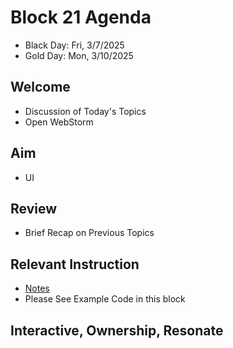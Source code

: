 
# Block 21 Agenda
- Black Day: Fri, 3/7/2025
- Gold Day: Mon, 3/10/2025

## Welcome

- Discussion of Today's Topics
- Open WebStorm

## Aim

- UI

## Review

- Brief Recap on Previous Topics

## Relevant Instruction

- [Notes](Notes.md)
- Please See Example Code in this block

## Interactive, Ownership, Resonate
